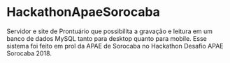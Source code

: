 # HackathonApaeSorocaba
Servidor e site de Prontuário que possibilita a gravação e leitura em um banco de dados MySQL tanto para desktop quanto para mobile. Esse sistema foi feito em prol da APAE de Sorocaba no Hackathon Desafio APAE Sorocaba 2018.
